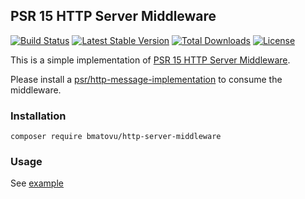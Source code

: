 ## PSR 15 HTTP Server Middleware

[![Build Status](https://travis-ci.org/mtvbrianking/http-server-middleware.svg?branch=master)](https://travis-ci.org/mtvbrianking/http-server-middleware)
[![Latest Stable Version](https://poser.pugx.org/bmatovu/http-server-middleware/v/stable)](https://packagist.org/packages/bmatovu/http-server-middleware)
[![Total Downloads](https://poser.pugx.org/bmatovu/http-server-middleware/downloads)](https://packagist.org/packages/bmatovu/http-server-middleware)
[![License](https://poser.pugx.org/bmatovu/http-server-middleware/license)](https://packagist.org/packages/bmatovu/http-server-middleware)

This is a simple implementation of [PSR 15 HTTP Server Middleware](https://github.com/php-fig/fig-standards/blob/master/accepted/PSR-15-request-handlers.md).

Please install a [psr/http-message-implementation](https://packagist.org/providers/psr/http-message-implementation) to consume the middleware.

### Installation

`composer require bmatovu/http-server-middleware`

### Usage

See [example](https://github.com/mtvbrianking/http-server-middleware/tree/master/example)
